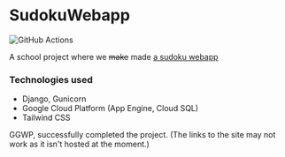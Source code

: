 # SudokuWebapp
![GitHub Actions](https://github.com/Windsmith/SudokuWebapp/workflows/Python%20application/badge.svg)


A school project where we ~~make~~ made [a sudoku webapp](https://sudoku-webapp-292913.el.r.appspot.com)

### Technologies used
- Django, Gunicorn
- Google Cloud Platform (App Engine, Cloud SQL)
- Tailwind CSS


GGWP, successfully completed the project.
(The links to the site may not work as it isn't hosted at the moment.)
